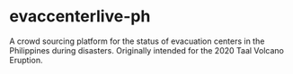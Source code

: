 # evaccenterlive-ph
A crowd sourcing platform for the status of evacuation centers in the Philippines during disasters. Originally intended for the 2020 Taal Volcano Eruption. 
